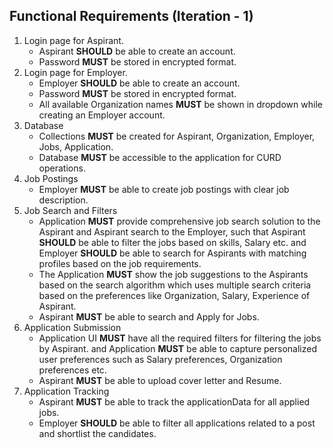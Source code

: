 ## Functional Requirements (Iteration - 1)

1. Login page for Aspirant.
    - Aspirant **SHOULD** be able to create an account.
    - Password **MUST** be stored in encrypted format.
2. Login page for Employer.
    - Employer **SHOULD** be able to create an account.
    - Password **MUST** be stored in encrypted format.
    - All available Organization names **MUST** be shown in dropdown while creating an Employer account.
3. Database
    - Collections **MUST** be created for Aspirant, Organization, Employer, Jobs, Application.
    - Database **MUST** be accessible to the application for CURD operations.
4. Job Postings
    - Employer **MUST** be able to create job postings with clear job description.
5. Job Search and Filters
    - Application **MUST** provide comprehensive job search solution to the Aspirant and Aspirant search to the Employer, such that Aspirant **SHOULD**  be able to filter the jobs based on skills, Salary etc. and Employer **SHOULD** be able to search for Aspirants with matching profiles based on the job requirements.
    - The Application **MUST** show the job suggestions to the Aspirants based on the search algorithm which uses multiple search criteria based on the preferences like Organization, Salary, Experience of Aspirant.
    - Aspirant **MUST** be able to search and Apply for Jobs.
6. Application Submission
    - Application UI **MUST** have all the required filters for filtering the jobs by Aspirant. and Application **MUST** be able to capture personalized user preferences such as Salary preferences, Organization preferences etc. 
    - Aspirant **MUST** be able to upload cover letter and Resume.
7. Application Tracking
    - Aspirant **MUST** be able to track the applicationData for all applied jobs.
    - Employer **SHOULD** be able to filter all applications related to a post and shortlist the candidates.



